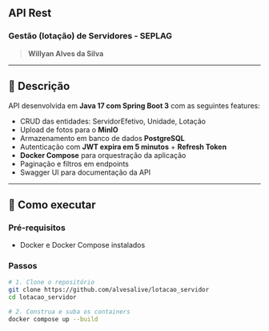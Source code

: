 
##  API Rest
### Gestão (lotação) de Servidores - SEPLAG 

> **Willyan Alves da Silva**  


---

## 📌 Descrição

API desenvolvida em **Java 17 com Spring Boot 3** com as seguintes features:

- CRUD das entidades: ServidorEfetivo, Unidade, Lotação
- Upload de fotos para o **MinIO**
- Armazenamento em banco de dados **PostgreSQL**
- Autenticação com **JWT expira em 5 minutos** + **Refresh Token**
- **Docker Compose** para orquestração da aplicação
- Paginação e filtros em endpoints
- Swagger UI para documentação da API

---

## 🚀 Como executar

### Pré-requisitos

- Docker e Docker Compose instalados

### Passos

```bash
# 1. Clone o repositório
git clone https://github.com/alvesalive/lotacao_servidor
cd lotacao_servidor
```

```bash
# 2. Construa e suba os containers
docker compose up --build
```
